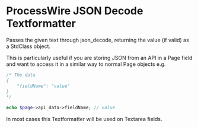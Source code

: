 # ProcessWire JSON Decode Textformatter

Passes the given text through json_decode, returning the value (if valid) as a StdClass object.

This is particularly useful if you are storing JSON from an API in a Page field and want to access it in a similar way to normal Page objects e.g.

```php
/* The data
{
	"fieldName": "value"
}
*/

echo $page->api_data->fieldName; // value
```

In most cases this Textformatter will be used on Textarea fields.
